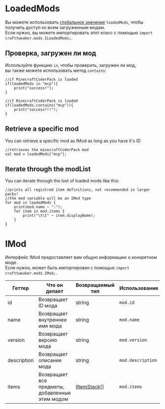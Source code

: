 # LoadedMods

Вы можете использовать [глобальное значение](/Vanilla/Global_Functions/) `loadedMods`, чтобы получить доступ ко всем загруженным модам.  
Если нужно, вы можете импортировать этот класс с помощью `import crafttweaker.mods.ILoadedMods;`.

## Проверка, загружен ли мод

Используйте функцию `in`, чтобы проверить, загружен ли мод,   
вы также можете использовать метод `contains`:

```zenscript
//if MinecraftCoderPack is loaded
if(loadedMods in "mcp"){
    print("success!");
}

//if MinecraftCoderPack is loaded
if(loadedMods.contains("mcp")){
    print("success!!!");
}
```

## Retrieve a specific mod

You can retrieve a specific mod as IMod as long as you have it's ID

```zenscript
//retrieves the minecraftCoderPack mod
val mod = loadedMods["mcp"];
```

## Iterate through the modList

You can iterate through the lost of loaded mods like this:

```zenscript
//prints all registred item definitions, not recommended in larger packs!
//the mod variable will be an IMod type
for mod in loadedMods {
    print(mod.name ~ ":");
    for item in mod.items {
        print("\t\t" ~ item.displayName);
    }
}
```

# IMod

Интерфейс IMod предоставляет вам общую информацию о конкретном моде.  
Если нужно, может быть импортирован с помощью `import crafttweaker.mods.IMod;`.

| Геттер      | Что он делает                                   | Возвращаемый тип                           | Использование     |
| ----------- | ----------------------------------------------- | ------------------------------------------ | ----------------- |
| id          | Возвращает ID мода                              | string                                     | `mod.id`          |
| name        | Возвращает внутреннее имя мода                  | string                                     | `mod.name`        |
| version     | Возвращает версию мода                          | string                                     | `mod.version`     |
| description | Возвращает описание мода                        | string                                     | `mod.description` |
| items       | Возвращает все предметы, добавленные этим модом | [IItemStack](/Vanilla/Items/IItemStack/)[] | `mod.items`       |